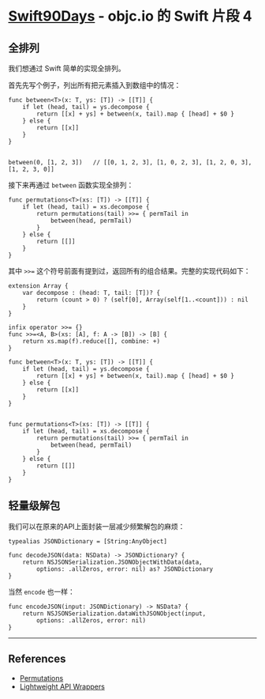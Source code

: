# [Swift90Days](https://github.com/callmewhy/Swift90Days) - objc.io 的 Swift 片段 4


## 全排列

我们想通过 Swift 简单的实现全排列。

首先先写个例子，列出所有把元素插入到数组中的情况：

    func between<T>(x: T, ys: [T]) -> [[T]] {
        if let (head, tail) = ys.decompose {
            return [[x] + ys] + between(x, tail).map { [head] + $0 }
        } else {
            return [[x]]
        }
    }


    between(0, [1, 2, 3])   // [[0, 1, 2, 3], [1, 0, 2, 3], [1, 2, 0, 3], [1, 2, 3, 0]]

接下来再通过 `between` 函数实现全排列：

    func permutations<T>(xs: [T]) -> [[T]] {
        if let (head, tail) = xs.decompose {
            return permutations(tail) >>= { permTail in
                between(head, permTail)
            }
        } else {
            return [[]]
        }
    }

其中 `>>=` 这个符号前面有提到过，返回所有的组合结果。完整的实现代码如下：

    extension Array {
        var decompose : (head: T, tail: [T])? {
            return (count > 0) ? (self[0], Array(self[1..<count])) : nil
        }
    }

    infix operator >>= {}
    func >>=<A, B>(xs: [A], f: A -> [B]) -> [B] {
        return xs.map(f).reduce([], combine: +)
    }

    func between<T>(x: T, ys: [T]) -> [[T]] {
        if let (head, tail) = ys.decompose {
            return [[x] + ys] + between(x, tail).map { [head] + $0 }
        } else {
            return [[x]]
        }
    }


    func permutations<T>(xs: [T]) -> [[T]] {
        if let (head, tail) = xs.decompose {
            return permutations(tail) >>= { permTail in
                between(head, permTail)
            }
        } else {
            return [[]]
        }
    }


## 轻量级解包

我们可以在原来的API上面封装一层减少频繁解包的麻烦：

    typealias JSONDictionary = [String:AnyObject]

    func decodeJSON(data: NSData) -> JSONDictionary? {
        return NSJSONSerialization.JSONObjectWithData(data, 
            options: .allZeros, error: nil) as? JSONDictionary
    }

当然 `encode` 也一样：

    func encodeJSON(input: JSONDictionary) -> NSData? {
        return NSJSONSerialization.dataWithJSONObject(input, 
            options: .allZeros, error: nil)
    }





*** 

## References

- [Permutations](http://www.objc.io/snippets/10.html)
- [Lightweight API Wrappers](http://www.objc.io/snippets/11.html)